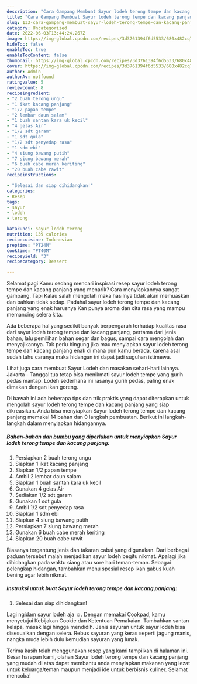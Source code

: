 ```yaml
---
description: "Cara Gampang Membuat Sayur lodeh terong tempe dan kacang panjang yang Enak}"
title: "Cara Gampang Membuat Sayur lodeh terong tempe dan kacang panjang yang Enak}"
slug: 133-cara-gampang-membuat-sayur-lodeh-terong-tempe-dan-kacang-panjang-yang-enak
category: Uncategorized
date: 2022-06-03T13:44:24.267Z
image: https://img-global.cpcdn.com/recipes/3d3761394f6d5533/680x482cq70/sayur-lodeh-terong-tempe-dan-kacang-panjang-foto-resep-utama.jpg
hideToc: false
enableToc: true
enableTocContent: false
thumbnail: https://img-global.cpcdn.com/recipes/3d3761394f6d5533/680x482cq70/sayur-lodeh-terong-tempe-dan-kacang-panjang-foto-resep-utama.jpg
cover: https://img-global.cpcdn.com/recipes/3d3761394f6d5533/680x482cq70/sayur-lodeh-terong-tempe-dan-kacang-panjang-foto-resep-utama.jpg
author: Admin
authorAv: notfound
ratingvalue: 5
reviewcount: 8
recipeingredient:
- "2 buah terong ungu"
- "1 ikat kacang panjang"
- "1/2 papan tempe"
- "2 lembar daun salam"
- "1 buah santan kara uk kecil"
- "4 gelas Air"
- "1/2 sdt garam"
- "1 sdt gula"
- "1/2 sdt penyedap rasa"
- "1 sdm ebi"
- "4 siung bawang putih"
- "7 siung bawang merah"
- "6 buah cabe merah keriting"
- "20 buah cabe rawit"
recipeinstructions:

- "Selesai dan siap dihidangkan!"
categories:
- Resep
tags:
- sayur
- lodeh
- terong

katakunci: sayur lodeh terong 
nutrition: 139 calories
recipecuisine: Indonesian
preptime: "PT24M"
cooktime: "PT40M"
recipeyield: "3"
recipecategory: Dessert

---
```



Selamat pagi Kamu sedang mencari inspirasi resep sayur lodeh terong tempe dan kacang panjang yang menarik? Cara menyiapkannya sangat gampang. Tapi Kalau salah mengolah maka hasilnya tidak akan memuaskan dan bahkan tidak sedap. Padahal sayur lodeh terong tempe dan kacang panjang yang enak harusnya Kan punya aroma dan cita rasa yang mampu memancing selera kita.


Ada beberapa hal yang sedikit banyak berpengaruh terhadap kualitas rasa dari sayur lodeh terong tempe dan kacang panjang, pertama dari jenis bahan, lalu pemilihan bahan segar dan bagus, sampai cara mengolah dan menyajikannya. Tak perlu bingung jika mau menyiapkan sayur lodeh terong tempe dan kacang panjang enak di mana pun kamu berada, karena asal sudah tahu caranya maka hidangan ini dapat jadi suguhan istimewa.

Lihat juga cara membuat Sayur Lodeh dan masakan sehari-hari lainnya. Jakarta - Tanggal tua tetap bisa menikmati sayur lodeh tempe yang gurih pedas mantap. Lodeh sederhana ini rasanya gurih pedas, paling enak dimakan dengan ikan goreng.


Di bawah ini ada beberapa tips dan trik praktis yang dapat diterapkan untuk mengolah sayur lodeh terong tempe dan kacang panjang yang siap dikreasikan. Anda bisa menyiapkan Sayur lodeh terong tempe dan kacang panjang memakai 14 bahan dan 0 langkah pembuatan. Berikut ini langkah-langkah dalam menyiapkan hidangannya.

<!--inarticleads1-->

##### Bahan-bahan dan bumbu yang diperlukan untuk menyiapkan Sayur lodeh terong tempe dan kacang panjang:

1. Persiapkan 2 buah terong ungu
1. Siapkan 1 ikat kacang panjang
1. Siapkan 1/2 papan tempe
1. Ambil 2 lembar daun salam
1. Siapkan 1 buah santan kara uk kecil
1. Gunakan 4 gelas Air
1. Sediakan 1/2 sdt garam
1. Gunakan 1 sdt gula
1. Ambil 1/2 sdt penyedap rasa
1. Siapkan 1 sdm ebi
1. Siapkan 4 siung bawang putih
1. Persiapkan 7 siung bawang merah
1. Gunakan 6 buah cabe merah keriting
1. Siapkan 20 buah cabe rawit


Biasanya tergantung jenis dan takaran cabai yang digunakan. Dari berbagai paduan tersebut malah menjadikan sayur lodeh begitu nikmat. Apalagi jika dihidangkan pada waktu siang atau sore hari teman-teman. Sebagai pelengkap hidangan, tambahkan menu spesial resep ikan gabus kuah bening agar lebih nikmat. 

<!--inarticleads2-->

##### Instruksi untuk buat Sayur lodeh terong tempe dan kacang panjang:


1. Selesai dan siap dihidangkan!

Lagi ngidam sayur lodeh aja ☺. Dengan memakai Cookpad, kamu menyetujui Kebijakan Cookie dan Ketentuan Pemakaian. Tambahkan santan kelapa, masak lagi hingga mendidih. Jenis sayuran untuk sayur lodeh bisa disesuaikan dengan selera. Rebus sayuran yang keras seperti jagung manis, nangka muda lebih dulu kemudian sayuran yang lunak. 

Terima kasih telah menggunakan resep yang kami tampilkan di halaman ini. Besar harapan kami, olahan Sayur lodeh terong tempe dan kacang panjang yang mudah di atas dapat membantu anda menyiapkan makanan yang lezat untuk keluarga/teman maupun menjadi ide untuk berbisnis kuliner. Selamat mencoba!

